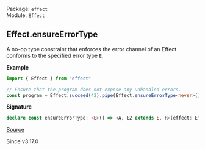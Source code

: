 Package: `effect`<br />
Module: `Effect`<br />

## Effect.ensureErrorType

A no-op type constraint that enforces the error channel of an Effect conforms to
the specified error type `E`.

**Example**

```ts
import { Effect } from "effect"

// Ensure that the program does not expose any unhandled errors.
const program = Effect.succeed(42).pipe(Effect.ensureErrorType<never>())
```

**Signature**

```ts
declare const ensureErrorType: <E>() => <A, E2 extends E, R>(effect: Effect<A, E2, R>) => Effect<A, E2, R>
```

[Source](https://github.com/Effect-TS/effect/tree/main/packages/effect/src/Effect.ts#L14788)

Since v3.17.0